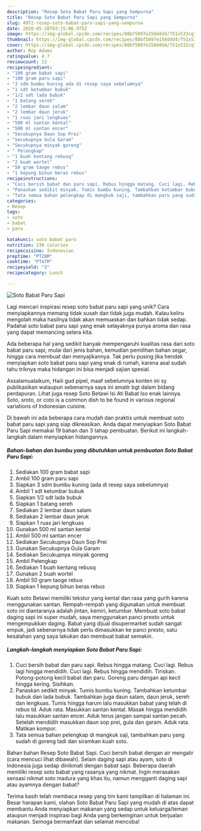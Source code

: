 ```yaml
---
description: "Resep Soto Babat Paru Sapi yang Sempurna"
title: "Resep Soto Babat Paru Sapi yang Sempurna"
slug: 4972-resep-soto-babat-paru-sapi-yang-sempurna
date: 2020-05-28T03:15:06.975Z
image: https://img-global.cpcdn.com/recipes/88bf5097e158ddd4/751x532cq70/soto-babat-paru-sapi-foto-resep-utama.jpg
thumbnail: https://img-global.cpcdn.com/recipes/88bf5097e158ddd4/751x532cq70/soto-babat-paru-sapi-foto-resep-utama.jpg
cover: https://img-global.cpcdn.com/recipes/88bf5097e158ddd4/751x532cq70/soto-babat-paru-sapi-foto-resep-utama.jpg
author: Roy Adams
ratingvalue: 4.7
reviewcount: 13
recipeingredient:
- "100 gram babat sapi"
- "100 gram paru sapi"
- "3 sdm bumbu kuning ada di resep saya sebelumnya"
- "1 sdt ketumbar bubuk"
- "1/2 sdt lada bubuk"
- "1 batang sereh"
- "2 lembar daun salam"
- "2 lembar daun jeruk"
- "1 ruas jari lengkuas"
- "500 ml santan kental"
- "500 ml santan encer"
- "Secukupnya Daun Sop Prei"
- "Secukupnya Gula Garam"
- "Secukupnya minyak goreng"
- " Pelengkap"
- "1 buah kentang rebusq"
- "2 buah wortel"
- "50 gram taoge rebus"
- "1 kepung bihun beras rebus"
recipeinstructions:
- "Cuci bersih babat dan paru sapi. Rebus hingga matang. Cuci lagi. Rebus lagi hingga mendidih. Cuci lagi. Rebus hingga mendidih. Tiriskan. Potong-potong kecil babat dan paru. Goreng paru dengan api kecil hingga kering. Sisihkan."
- "Panaskan sedikit minyak. Tumis bumbu kuning. Tambahkan ketumbar bubuk dan lada bubuk. Tambahkan juga daun salam, daun jeruk, sereh dan lengkuas. Tumis hingga harum lalu masukkan babat yang telah di rebus td. Aduk rata. Masukkan santan kental. Masak hingga mendidih lalu masukkan santan encer. Aduk terus jangan sampai santan pecah. Setelah mendidih masukkan daun sop prei, gula dan garam. Aduk rata. Matikan kompor."
- "Tata semua bahan pelengkap di mangkuk saji, tambahkan paru yang sudah di goreng tadi dan siramkan kuah soto."
categories:
- Resep
tags:
- soto
- babat
- paru

katakunci: soto babat paru 
nutrition: 230 calories
recipecuisine: Indonesian
preptime: "PT28M"
cooktime: "PT47M"
recipeyield: "3"
recipecategory: Lunch

---
```



![Soto Babat Paru Sapi](https://img-global.cpcdn.com/recipes/88bf5097e158ddd4/751x532cq70/soto-babat-paru-sapi-foto-resep-utama.jpg)

Lagi mencari inspirasi resep soto babat paru sapi yang unik? Cara menyiapkannya memang tidak susah dan tidak juga mudah. Kalau keliru mengolah maka hasilnya tidak akan memuaskan dan bahkan tidak sedap. Padahal soto babat paru sapi yang enak selayaknya punya aroma dan rasa yang dapat memancing selera kita.

Ada beberapa hal yang sedikit banyak mempengaruhi kualitas rasa dari soto babat paru sapi, mulai dari jenis bahan, kemudian pemilihan bahan segar, hingga cara membuat dan menyajikannya. Tak perlu pusing jika hendak menyiapkan soto babat paru sapi yang enak di rumah, karena asal sudah tahu triknya maka hidangan ini bisa menjadi sajian spesial.

Assalamualaikum, Haiii gud pipel, maaf sebelumnya konten ini sy publikasikan walaupun sebenarnya saya ini amatir bgt dalam bidang perdapuran. Lihat juga resep Soto Betawi Isi Ati Babat Iso enak lainnya. Soto, sroto, or coto is a common dish to be found in various regional variations of Indonesian cuisine.


Di bawah ini ada beberapa cara mudah dan praktis untuk membuat soto babat paru sapi yang siap dikreasikan. Anda dapat menyiapkan Soto Babat Paru Sapi memakai 19 bahan dan 3 tahap pembuatan. Berikut ini langkah-langkah dalam menyiapkan hidangannya.

<!--inarticleads1-->

##### Bahan-bahan dan bumbu yang dibutuhkan untuk pembuatan Soto Babat Paru Sapi:

1. Sediakan 100 gram babat sapi
1. Ambil 100 gram paru sapi
1. Siapkan 3 sdm bumbu kuning (ada di resep saya sebelumnya)
1. Ambil 1 sdt ketumbar bubuk
1. Siapkan 1/2 sdt lada bubuk
1. Siapkan 1 batang sereh
1. Sediakan 2 lembar daun salam
1. Sediakan 2 lembar daun jeruk
1. Siapkan 1 ruas jari lengkuas
1. Gunakan 500 ml santan kental
1. Ambil 500 ml santan encer
1. Sediakan Secukupnya Daun Sop Prei
1. Gunakan Secukupnya Gula Garam
1. Sediakan Secukupnya minyak goreng
1. Ambil  Pelengkap
1. Sediakan 1 buah kentang rebusq
1. Gunakan 2 buah wortel
1. Ambil 50 gram taoge rebus
1. Siapkan 1 kepung bihun beras rebus


Kuah soto Betawi memiliki tekstur yang kental dan rasa yang gurih karena menggunakan santan. Rempah-rempah yang digunakan untuk membuat soto ini diantaranya adalah jintan, kemiri, ketumbar. Membuat soto babat daging sapi ini super mudah, saya menggunakan panci presto untuk mengempukkan daging. Babat yang dijual disupermarket sudah sangat empuk, jadi sebenarnya tidak perlu dimasukkan ke panci presto, satu kesalahan yang saya lakukan dan membuat babat semakin. 

<!--inarticleads2-->

##### Langkah-langkah menyiapkan Soto Babat Paru Sapi:

1. Cuci bersih babat dan paru sapi. Rebus hingga matang. Cuci lagi. Rebus lagi hingga mendidih. Cuci lagi. Rebus hingga mendidih. Tiriskan. Potong-potong kecil babat dan paru. Goreng paru dengan api kecil hingga kering. Sisihkan.
1. Panaskan sedikit minyak. Tumis bumbu kuning. Tambahkan ketumbar bubuk dan lada bubuk. Tambahkan juga daun salam, daun jeruk, sereh dan lengkuas. Tumis hingga harum lalu masukkan babat yang telah di rebus td. Aduk rata. Masukkan santan kental. Masak hingga mendidih lalu masukkan santan encer. Aduk terus jangan sampai santan pecah. Setelah mendidih masukkan daun sop prei, gula dan garam. Aduk rata. Matikan kompor.
1. Tata semua bahan pelengkap di mangkuk saji, tambahkan paru yang sudah di goreng tadi dan siramkan kuah soto.


Bahan bahan Resep Soto Babat Sapi. Cuci bersih babat dengan air mengalir (cara mencuci lihat dibawah). Selain daging sapi atau ayam, soto di Indonesia juga sedap dinikmati dengan babat sapi. Beberapa daerah memiliki resep soto babat yang rasanya yang nikmat. Ingin merasakan sensasi nikmat soto madura yang khas itu, namun mengganti daging sapi atau ayamnya dengan babat? 

Terima kasih telah membaca resep yang tim kami tampilkan di halaman ini. Besar harapan kami, olahan Soto Babat Paru Sapi yang mudah di atas dapat membantu Anda menyiapkan makanan yang sedap untuk keluarga/teman ataupun menjadi inspirasi bagi Anda yang berkeinginan untuk berjualan makanan. Semoga bermanfaat dan selamat mencoba!
